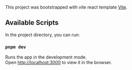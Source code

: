 This project was bootstrapped with vite react template
[Vite](https://vitejs.dev/guide/#scaffolding-your-first-vite-project).

## Available Scripts

In the project directory, you can run:

### `pnpm dev`

Runs the app in the development mode.<br> Open
[http://localhost:3000](http://localhost:3000) to view it in the browser.
